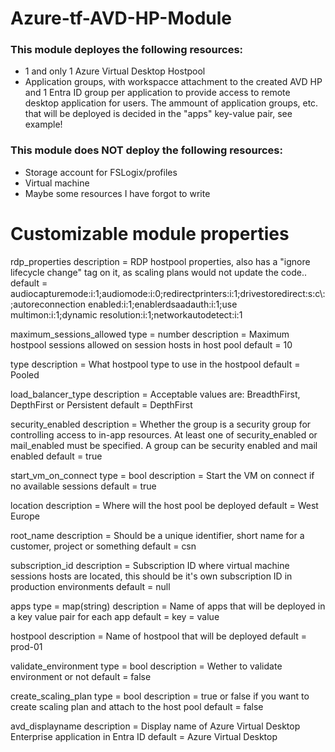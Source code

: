 # Azure-tf-AVD-HP-Module
### This module deployes the following resources:
- 1 and only 1 Azure Virtual Desktop Hostpool
- Application groups, with workspacce attachment to the created AVD HP and 1 Entra ID group per application to provide access to remote desktop application for users. The ammount of application groups, etc. that will be deployed is decided in the "apps" key-value pair, see example!

### This module does NOT deploy the following resources:
- Storage account for FSLogix/profiles
- Virtual machine
- Maybe some resources I have forgot to write


# Customizable module properties 

rdp_properties 
  description = RDP hostpool properties, also has a "ignore lifecycle change" tag on it, as scaling plans would not update the code..
  default     = audiocapturemode:i:1;audiomode:i:0;redirectprinters:i:1;drivestoredirect:s:c\\:;autoreconnection enabled:i:1;enablerdsaadauth:i:1;use multimon:i:1;dynamic resolution:i:1;networkautodetect:i:1
  

maximum_sessions_allowed 
  type        = number
  description = Maximum hostpool sessions allowed on session hosts in host pool
  default     = 10


type 
  description = What hostpool type to use in the hostpool
  default     = Pooled


load_balancer_type 
  description = Acceptable values are: BreadthFirst, DepthFirst or Persistent
  default     = DepthFirst


security_enabled 
  description = Whether the group is a security group for controlling access to in-app resources. At least one of security_enabled or mail_enabled must be specified. A group can be security enabled and mail enabled
  default     = true


start_vm_on_connect 
  type        = bool
  description = Start the VM on connect if no available sessions
  default     = true


location 
  description = Where will the host pool be deployed
  default     = West Europe


root_name 
  description = Should be a unique identifier, short name for a customer, project or something
  default     = csn


subscription_id 
  description = Subscription ID where virtual machine sessions hosts are located, this should be it's own subscription ID in production environments
  default     = null


apps 
  type        = map(string)
  description = Name of apps that will be deployed in a key value pair for each app
  default = 
    key = value
  


hostpool 
  description = Name of hostpool that will be deployed
  default     = prod-01


validate_environment 
  type        = bool
  description = Wether to validate environment or not
  default     = false


create_scaling_plan 
  type        = bool
  description = true or false if you want to create scaling plan and attach to the host pool
  default     = false


avd_displayname 
  description = Display name of Azure Virtual Desktop Enterprise application in Entra ID
  default     = Azure Virtual Desktop

